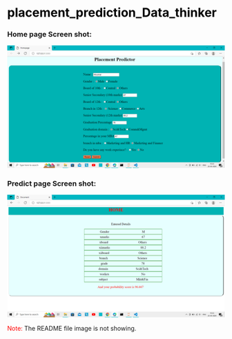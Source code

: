 # <span style="color:Black">placement_prediction_Data_thinker</span>

### Home page Screen shot:
[![Home Page](https://github.com/khushal576/Data_thinker_project/blob/master/templates/home_page.png)](https://github.com/khushal576/Data_thinker_project/blob/master/templates/home_page.png)

### Predict page Screen shot:
[![Predict Page](https://github.com/khushal576/Data_thinker_project/blob/master/templates/predict_page.png)](https://github.com/khushal576/Data_thinker_project/blob/master/templates/predict_page.png)

<span style="color:red">Note:</span> The README file image is not showing.
